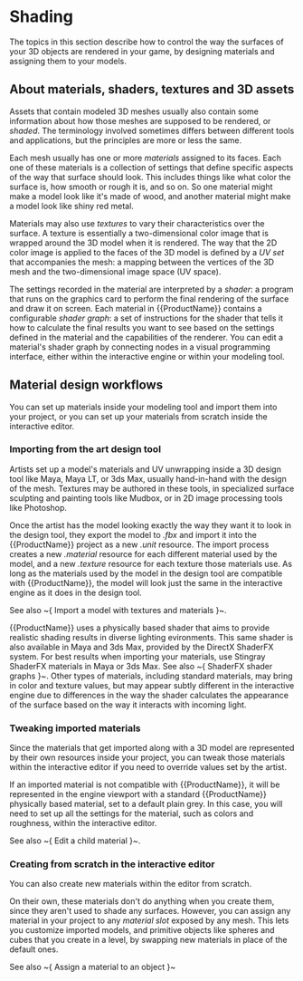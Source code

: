 # Shading

The topics in this section describe how to control the way the surfaces of your 3D objects are rendered in your game, by designing materials and assigning them to your models.

## About materials, shaders, textures and 3D assets

Assets that contain modeled 3D meshes usually also contain some information about how those meshes are supposed to be rendered, or *shaded*. The terminology involved sometimes differs between different tools and applications, but the principles are more or less the same.

Each mesh usually has one or more *materials* assigned to its faces. Each one of these materials is a collection of settings that define specific aspects of the way that surface should look. This includes things like what color the surface is, how smooth or rough it is, and so on. So one material might make a model look like it's made of wood, and another material might make a model look like shiny red metal.

Materials may also use *textures* to vary their characteristics over the surface. A texture is essentially a two-dimensional color image that is wrapped around the 3D model when it is rendered. The way that the 2D color image is applied to the faces of the 3D model is defined by a *UV set* that accompanies the mesh: a mapping between the vertices of the 3D mesh and the two-dimensional image space (UV space).

The settings recorded in the material are interpreted by a *shader*: a program that runs on the graphics card to perform the final rendering of the surface and draw it on screen. Each material in {{ProductName}} contains a configurable *shader graph*: a set of instructions for the shader that tells it how to calculate the final results you want to see based on the settings defined in the material and the capabilities of the renderer. You can edit a material's shader graph by connecting nodes in a visual programming interface, either within the interactive engine or within your modeling tool.

## Material design workflows

You can set up materials inside your modeling tool and import them into your project, or you can set up your materials from scratch inside the interactive editor.

### Importing from the art design tool

Artists set up a model's materials and UV unwrapping inside a 3D design tool like Maya, Maya LT, or 3ds Max, usually hand-in-hand with the design of the mesh. Textures may be authored in these tools, in specialized surface sculpting and painting tools like Mudbox, or in 2D image processing tools like Photoshop.

Once the artist has the model looking exactly the way they want it to look in the design tool, they export the model to *.fbx* and import it into the {{ProductName}} project as a new *.unit* resource. The import process creates a new *.material* resource for each different material used by the model, and a new *.texture* resource for each texture those materials use. As long as the materials used by the model in the design tool are compatible with {{ProductName}}, the model will look just the same in the interactive engine as it does in the design tool.

See also ~{ Import a model with textures and materials }~.

{{ProductName}} uses a physically based shader that aims to provide realistic shading results in diverse lighting evironments. This same shader is also available in Maya and 3ds Max, provided by the DirectX ShaderFX system. For best results when importing your materials, use Stingray ShaderFX materials in Maya or 3ds Max. See also ~{ ShaderFX shader graphs }~. Other types of materials, including standard materials, may bring in color and texture values, but may appear subtly different in the interactive engine due to differences in the way the shader calculates the appearance of the surface based on the way it interacts with incoming light.

### Tweaking imported materials

Since the materials that get imported along with a 3D model are represented by their own resources inside your project, you can tweak those materials within the interactive editor if you need to override values set by the artist.

If an imported material is not compatible with {{ProductName}}, it will be represented in the engine viewport with a standard {{ProductName}} physically based material, set to a default plain grey. In this case, you will need to set up all the settings for the material, such as colors and roughness, within the interactive editor.

See also ~{ Edit a child material }~.

### Creating from scratch in the interactive editor

You can also create new materials within the editor from scratch.

On their own, these materials don't do anything when you create them, since they aren't used to shade any surfaces. However, you can assign any material in your project to any *material slot* exposed by any mesh. This lets you customize imported models, and primitive objects like spheres and cubes that you create in a level, by swapping new materials in place of the default ones.

See also ~{ Assign a material to an object }~
